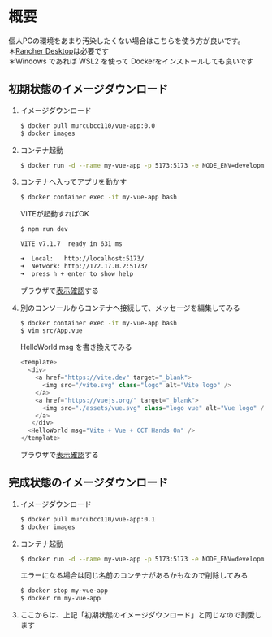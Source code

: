 # 概要
個人PCの環境をあまり汚染したくない場合はこちらを使う方が良いです。  
＊[Rancher Desktop](https://rancherdesktop.io/)は必要です  
＊Windows であれば WSL2 を使って Dockerをインストールしても良いです

## 初期状態のイメージダウンロード
1. イメージダウンロード  
   ```bash
   $ docker pull murcubcc110/vue-app:0.0
   $ docker images
   ```

1. コンテナ起動  
   ```bash
   $ docker run -d --name my-vue-app -p 5173:5173 -e NODE_ENV=development murcubcc110/vue-app:0.0
   ```

1. コンテナへ入ってアプリを動かす
   ```bash
   $ docker container exec -it my-vue-app bash
   ```
   VITEが起動すればOK
   ```bash
   $ npm run dev
   ```
   ```bash
   VITE v7.1.7  ready in 631 ms
   
   ➜  Local:   http://localhost:5173/
   ➜  Network: http://172.17.0.2:5173/
   ➜  press h + enter to show help
   ```
   ブラウザで[表示確認](http://localhost:5173/)する

1. 別のコンソールからコンテナへ接続して、メッセージを編集してみる
   ```bash
   $ docker container exec -it my-vue-app bash
   $ vim src/App.vue
   ```
   HelloWorld msg を書き換えてみる
   ```js
   <template>
     <div>
       <a href="https://vite.dev" target="_blank">
         <img src="/vite.svg" class="logo" alt="Vite logo" />
       </a>
       <a href="https://vuejs.org/" target="_blank">
         <img src="./assets/vue.svg" class="logo vue" alt="Vue logo" />
       </a>
      </div>
     <HelloWorld msg="Vite + Vue + CCT Hands On" />
   </template>
   ```
   ブラウザで[表示確認](http://localhost:5173/)する

## 完成状態のイメージダウンロード
1. イメージダウンロード  
   ```bash
   $ docker pull murcubcc110/vue-app:0.1
   $ docker images
   ```

1. コンテナ起動  
   ```bash
   $ docker run -d --name my-vue-app -p 5173:5173 -e NODE_ENV=development murcubcc110/vue-app:0.1
   ```
   エラーになる場合は同じ名前のコンテナがあるかもなので削除してみる
   ```bash
   $ docker stop my-vue-app
   $ docker rm my-vue-app
   ```

1. ここからは、上記「初期状態のイメージダウンロード」と同じなので割愛します  
